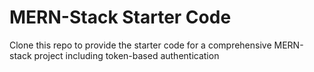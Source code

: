 # MERN-Stack Starter Code

Clone this repo to provide the starter code for a comprehensive MERN-stack project including token-based authentication